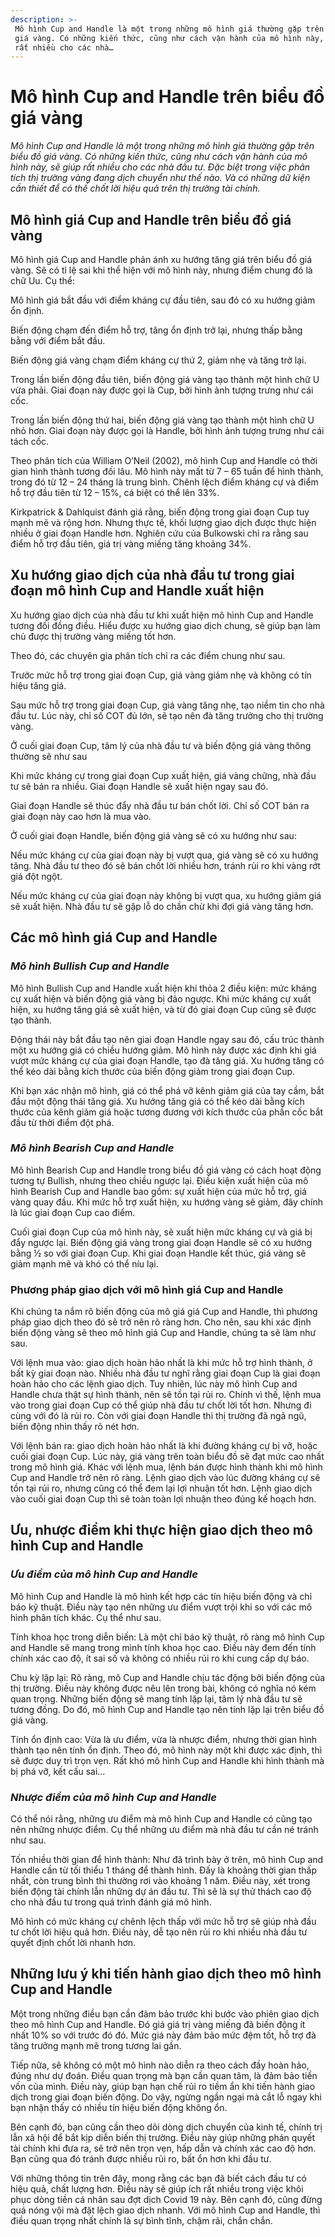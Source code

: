 ```yaml
---
description: >-
 ‍Mô hình Cup and Handle là một trong những mô hình giá thường gặp trên biểu đồ
 giá vàng. Có những kiến thức, cũng như cách vận hành của mô hình này, sẽ giúp
 rất nhiều cho các nhà…
---
```


# Mô hình Cup and Handle trên biểu đồ giá vàng

_Mô hình Cup and Handle là một trong những mô hình giá thường gặp trên biểu đồ giá vàng. Có những kiến thức, cũng như cách vận hành của mô hình này, sẽ giúp rất nhiều cho các nhà đầu tư. Đặc biệt trong việc phân tích thị trường vàng đang dịch chuyển như thế nào. Và có những dữ kiện cần thiết để có thế chốt lời hiệu quả trên thị trường tài chính._

## Mô hình giá Cup and Handle trên biểu đồ giá vàng

Mô hình giá Cup and Handle phản ánh xu hướng tăng giá trên biểu đồ giá vàng. Sẽ có tỉ lệ sai khi thể hiện với mô hình này, nhưng điểm chung đó là chữ Uu. Cụ thể:

Mô hình giá bắt đầu với điểm kháng cự đầu tiên, sau đó có xu hướng giảm ổn định.

Biến động chạm đến điểm hỗ trợ, tăng ổn định trở lại, nhưng thấp bằng bằng với điểm bắt đầu.

Biến động giá vàng chạm điểm kháng cự thứ 2, giảm nhẹ và tăng trở lại.

Trong lần biến động đầu tiên, biến động giá vàng tạo thành một hình chữ U vừa phải. Giai đoạn này được gọi là Cup, bởi hình ảnh tượng trưng như cái cốc.

Trong lần biến động thứ hai, biến động giá vàng tạo thành một hình chữ U nhỏ hơn. Giai đoạn này được gọi là Handle, bởi hình ảnh tượng trưng như cái tách cốc.

Theo phân tích của William O’Neil (2002), mô hình Cup and Handle có thời gian hình thành tương đối lâu. Mô hình này mất từ 7 – 65 tuần để hình thành, trong đó từ 12 – 24 tháng là trung bình. Chênh lệch điểm kháng cự và điểm hỗ trợ đầu tiên từ 12 – 15%, cá biệt có thể lên 33%.

Kirkpatrick & Dahlquist đánh giá rằng, biến động trong giai đoạn Cup tuy mạnh mẽ và rộng hơn. Nhưng thực tế, khối lượng giao dịch được thực hiện nhiều ở giai đoạn Handle hơn. Nghiên cứu của Bulkowski chỉ ra rằng sau điểm hỗ trợ đầu tiên, giá trị vàng miếng tăng khoảng 34%.

## Xu hướng giao dịch của nhà đầu tư trong giai đoạn mô hình Cup and Handle xuất hiện

Xu hướng giao dịch của nhà đầu tư khi xuất hiện mô hình Cup and Handle tương đối đồng điều. Hiểu được xu hướng giao dịch chung, sẽ giúp bạn làm chủ được thị trường vàng miếng tốt hơn.

Theo đó, các chuyên gia phân tích chỉ ra các điểm chung như sau.

Trước mức hỗ trợ trong giai đoạn Cup, giá vàng giảm nhẹ và không có tín hiệu tăng giá.

Sau mức hỗ trợ trong giai đoạn Cup, giá vàng tăng nhẹ, tạo niềm tin cho nhà đầu tư. Lúc này, chỉ số COT đủ lớn, sẽ tạo nên đà tăng trưởng cho thị trường vàng.

Ở cuối giai đoạn Cup, tâm lý của nhà đầu tư và biến động giá vàng thông thường sẽ như sau

Khi mức kháng cự trong giai đoạn Cup xuất hiện, giá vàng chững, nhà đầu tư sẽ bán ra nhiều. Giai đoạn Handle sẽ xuất hiện ngay sau đó.

Giai đoạn Handle sẽ thúc đẩy nhà đầu tư bán chốt lời. Chỉ số COT bán ra giai đoạn này cao hơn là mua vào.

Ở cuối giai đoạn Handle, biến động giá vàng sẽ có xu hướng như sau:

Nếu mức kháng cự của giai đoạn này bị vượt qua, giá vàng sẽ có xu hướng tăng. Nhà đầu tư theo đó sẽ bán chốt lời nhiều hơn, tránh rủi ro khi vàng rớt giá đột ngột.

Nếu mức kháng cự của giai đoạn này không bị vượt qua, xu hướng giảm giá sẽ xuất hiện. Nhà đầu tư sẽ gặp lỗ do chần chừ khi đợi giá vàng tăng hơn.

## Các mô hình giá Cup and Handle

### _Mô hình Bullish Cup and Handle_

Mô hình Bullish Cup and Handle xuất hiện khi thỏa 2 điều kiện: mức kháng cự xuất hiện và biến động giá vàng bị đảo ngược. Khi mức kháng cự xuất hiện, xu hướng tăng giá sẽ xuất hiện, và từ đó giai đoạn Cup cũng sẽ được tạo thành.

Động thái này bắt đầu tạo nên giai đoạn Handle ngay sau đó, cấu trúc thành một xu hướng giá có chiều hướng giảm. Mô hình này được xác định khi giá vượt mức kháng cự của giai đoạn Handle, tạo đà tăng giá. Xu hướng tăng có thể kéo dài bằng kích thước của biến động giảm trong giai đoạn Cup.

Khi bạn xác nhận mô hình, giá có thể phá vỡ kênh giảm giá của tay cầm, bắt đầu một động thái tăng giá. Xu hướng tăng giá có thể kéo dài bằng kích thước của kênh giảm giá hoặc tương đương với kích thước của phần cốc bắt đầu từ thời điểm đột phá.

### _Mô hình Bearish Cup and Handle_

Mô hình Bearish Cup and Handle trong biểu đồ giá vàng có cách hoạt động tương tự Bullish, nhưng theo chiều ngược lại. Điều kiện xuất hiện của mô hình Bearish Cup and Handle bao gồm: sự xuất hiện của mức hỗ trợ, giá vàng quay đầu. Khi mức hỗ trợ xuất hiện, xu hướng vàng sẽ giảm, đây chính là lúc giai đoạn Cup cao điểm.

Cuối giai đoạn Cup của mô hình này, sẽ xuất hiện mức kháng cự và giá bị đẩy ngược lại. Biến động giá vàng trong giai đoạn Handle sẽ có xu hướng bằng ½ so với giai đoạn Cup. Khi giai đoạn Handle kết thúc, giá vàng sẽ giảm mạnh mẽ và khó có thể níu lại.

### Phương pháp giao dịch với mô hình giá Cup and Handle

Khi chúng ta nắm rõ biến động của mô giá giá Cup and Handle, thì phương pháp giao dịch theo đó sẽ trở nên rõ ràng hơn. Cho nên, sau khi xác định biến động vàng sẽ theo mô hình giá Cup and Handle, chúng ta sẽ làm như sau.

Với lệnh mua vào: giao dịch hoàn hảo nhất là khi mức hỗ trợ hình thành, ở bất kỳ giai đoạn nào. Nhiều nhà đầu tư nghĩ rằng giai đoạn Cup là giai đoạn hoàn hảo cho các lệnh giao dịch. Tuy nhiên, lúc này mô hình Cup and Handle chưa thật sự hình thành, nên sẽ tồn tại rủi ro. Chính vì thế, lệnh mua vào trong giai đoạn Cup có thể giúp nhà đầu tư chốt lời tốt hơn. Nhưng đi cùng với đó là rủi ro. Còn với giai đoạn Handle thì thị trường đã ngã ngũ, biến động nhìn thấy rõ nét hơn.

Với lệnh bán ra: giao dịch hoàn hảo nhất là khi đường kháng cự bị vỡ, hoặc cuối giai đoạn Cup. Lúc này, giá vàng trên toàn biểu đồ sẽ đạt mức cao nhất trong mô hình giá. Khác với lệnh mua, lệnh bán được hình thành khi mô hình Cup and Handle trở nên rõ ràng. Lệnh giao dịch vào lúc đường kháng cự sẽ tồn tại rủi ro, nhưng cũng có thể đem lại lợi nhuận tốt hơn. Lệnh giao dịch vào cuối giai đoạn Cup thì sẽ toàn toàn lợi nhuận theo đúng kế hoạch hơn.

## Ưu, nhược điểm khi thực hiện giao dịch theo mô hình Cup and Handle

### _Ưu điểm của mô hình Cup and Handle_

Mô hình Cup and Handle là mô hình kết hợp các tín hiệu biến động và chỉ báo kỹ thuật. Điều này tạo nên những ưu điểm vượt trội khi so với các mô hình phân tích khác. Cụ thể như sau.

Tính khoa học trong diễn biến: Là một chỉ báo kỹ thuật, rõ ràng mô hình Cup and Handle sẽ mang trong mình tính khoa học cao. Điều này đem đến tính chính xác cao độ, ít sai số và không có nhiều rủi ro khi cung cấp dự báo.

Chu kỳ lặp lại: Rõ ràng, mô Cup and Handle chịu tác động bởi biến động của thị trường. Điều này không được nêu lên trong bài, không có nghĩa nó kém quan trọng. Những biến động sẽ mang tính lặp lại, tâm lý nhà đầu tư sẽ tương đồng. Do đó, mô hình Cup and Handle tạo nên tính lặp lại trên biểu đồ giá vàng.

Tính ổn định cao: Vừa là ưu điểm, vừa là nhược điểm, nhưng thời gian hình thành tạo nên tính ổn định. Theo đó, mô hình này một khi được xác định, thì sẽ được duy trì trọn vẹn. Rất khó mô hình Cup and Handle khi hình thành mà bị phá vỡ, kết cấu sai…

### _Nhược điểm của mô hình Cup and Handle_

Có thể nói rằng, những ưu điểm mà mô hình Cup and Handle có cũng tạo nên những nhược điểm. Cụ thể những ưu điểm mà nhà đầu tư cần né tránh như sau.

Tốn nhiều thời gian để hình thành: Như đã trình bày ở trên, mô hình Cup and Handle cần từ tối thiểu 1 tháng để thành hình. Đấy là khoảng thời gian thấp nhất, còn trung bình thì thường rơi vào khoảng 1 năm. Điều này, xét trong biến động tài chính lẫn những dự án đầu tư. Thì sẽ là sự thử thách cao độ cho nhà đầu tư trong quá trình đánh giá mô hình.

Mô hình có mức kháng cự chênh lệch thấp với mức hỗ trợ sẽ giúp nhà đầu tư chốt lời hiệu quả hơn. Điều này, dễ tạo nên rủi ro khi nhiều nhà đầu tư quyết định chốt lời nhanh hơn.

## Những lưu ý khi tiến hành giao dịch theo mô hình Cup and Handle

Một trong những điều bạn cần đảm bảo trước khi bước vào phiên giao dịch theo mô hình Cup and Handle. Đó giá giá trị vàng miếng đã biến động ít nhất 10% so với trước đó đó. Mức giá này đảm bảo mức đệm tốt, hỗ trợ đà tăng trưởng mạnh mẽ trong tương lai gần.

Tiếp nữa, sẽ không có một mô hình nào diễn ra theo cách đầy hoàn hảo, đúng như dự đoán. Điều quan trọng mà bạn cần quan tâm, là đảm bảo tiền vốn của mình. Điều này, giúp bạn hạn chế rủi ro tiềm ẩn khi tiến hành giao dịch trong giai đoạn biến động. Do vậy, ngừng ngần ngại mà cắt lỗ ngay khi bạn nhận thấy có nhiều tín hiệu biến động không ổn.

Bên cạnh đó, bạn cũng cần theo dõi dòng dịch chuyển của kinh tế, chính trị lẫn xã hội để bắt kịp diễn biến thị trường. Điều này giúp những phán quyết tài chính khi đưa ra, sẽ trở nên trọn vẹn, hấp dẫn và chính xác cao độ hơn. Bạn cũng qua đó tránh được nhiều rủi ro, bất ổn hơn khi đầu tư.

Với những thông tin trên đây, mong rằng các bạn đã biết cách đầu tư có hiệu quả, chất lượng hơn. Điều này sẽ giúp ích rất nhiều trong việc khôi phục dòng tiền cá nhân sau đợt dịch Covid 19 này. Bên cạnh đó, cũng đừng quá nóng vội mà đặt lệch giao dịch nhanh. Với mô hình Cup and Handle, thì điều quan trọng nhất chính là sự bình tĩnh, chậm rãi, chắn chắn.
